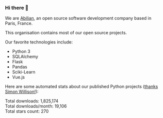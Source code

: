 ### Hi there 👋

We are [Abilian](https://abilian.com/), an open source software development company based in Paris, France.

This organisation contains most of our open source projects.

Our favorite technologies include:

- Python 3
- SQLAlchemy
- Flask
- Pandas
- Sciki-Learn
- Vue.js

Here are some automated stats about our published Python projects
([thanks Simon Willison!][sw-post]):

<!--marker-->
Total downloads: 1,825,174<br>
Total downloads/month: 19,106<br>
Total stars count: 270
<!--end-->

[sw-post]: https://simonwillison.net/2020/Jul/10/self-updating-profile-readme/
